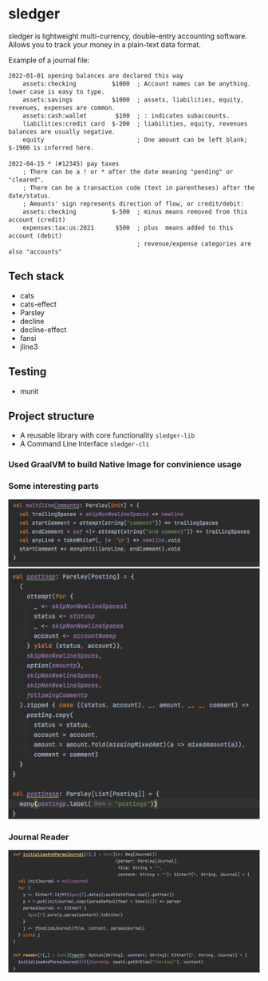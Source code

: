 # sledger
sledger is lightweight multi-currency, double-entry accounting software. Allows you to track your money in a plain-text data format.

Example of a journal file:
```journal
2022-01-01 opening balances are declared this way
    assets:checking          $1000  ; Account names can be anything. lower case is easy to type.
    assets:savings           $1000  ; assets, liabilities, equity, revenues, expenses are common.
    assets:cash:wallet        $100  ; : indicates subaccounts.
    liabilities:credit card  $-200  ; liabilities, equity, revenues balances are usually negative.
    equity                          ; One amount can be left blank; $-1900 is inferred here.

2022-04-15 * (#12345) pay taxes
    ; There can be a ! or * after the date meaning "pending" or "cleared".
    ; There can be a transaction code (text in parentheses) after the date/status.
    ; Amounts' sign represents direction of flow, or credit/debit:
    assets:checking          $-500  ; minus means removed from this account (credit)
    expenses:tax:us:2021      $500  ; plus  means added to this account (debit)
                                    ; revenue/expense categories are also "accounts"

```

## Tech stack
- cats
- cats-effect
- Parsley
- decline
- decline-effect
- fansi
- jline3

## Testing
- munit

## Project structure
- A reusable library with core functionality ```sledger-lib```
- A Command Line Interface ```sledger-cli```

### Used GraalVM to build Native Image for convinience usage

### Some interesting parts
![parser.png](parser.png)
![posting.png](posting.png)
### Journal Reader
![reader.png](reader.png)
